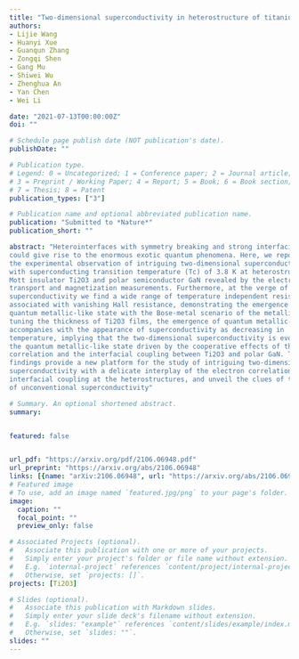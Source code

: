 ```yaml
---
title: "Two-dimensional superconductivity in heterostructure of titanium sesquioxide"
authors:
- Lijie Wang
- Huanyi Xue
- Guanqun Zhang
- Zongqi Shen
- Gang Mu
- Shiwei Wu
- Zhenghua An
- Yan Chen
- Wei Li

date: "2021-07-13T00:00:00Z"
doi: ""

# Schedule page publish date (NOT publication's date).
publishDate: ""

# Publication type.
# Legend: 0 = Uncategorized; 1 = Conference paper; 2 = Journal article;
# 3 = Preprint / Working Paper; 4 = Report; 5 = Book; 6 = Book section;
# 7 = Thesis; 8 = Patent
publication_types: ["3"]

# Publication name and optional abbreviated publication name.
publication: "Submitted to *Nature*"
publication_short: ""

abstract: "Heterointerfaces with symmetry breaking and strong interfacial coupling
could give rise to the enormous exotic quantum phenomena. Here, we report on
the experimental observation of intriguing two-dimensional superconductivity
with superconducting transition temperature (Tc) of 3.8 K at heterostructure of
Mott insulator Ti2O3 and polar semiconductor GaN revealed by the electrical
transport and magnetization measurements. Furthermore, at the verge of
superconductivity we find a wide range of temperature independent resistance
associated with vanishing Hall resistance, demonstrating the emergence of
quantum metallic-like state with the Bose-metal scenario of the metallic phase. By
tuning the thickness of Ti2O3 films, the emergence of quantum metallic-like state
accompanies with the appearance of superconductivity as decreasing in
temperature, implying that the two-dimensional superconductivity is evolved from
the quantum metallic-like state driven by the cooperative effects of the electron
correlation and the interfacial coupling between Ti2O3 and polar GaN. These
findings provide a new platform for the study of intriguing two-dimensional
superconductivity with a delicate interplay of the electron correlation and the
interfacial coupling at the heterostructures, and unveil the clues of the mechanism
of unconventional superconductivity"

# Summary. An optional shortened abstract.
summary: 


featured: false


url_pdf: "https://arxiv.org/pdf/2106.06948.pdf"
url_preprint: "https://arxiv.org/abs/2106.06948"
links: [{name: "arXiv:2106.06948", url: "https://arxiv.org/abs/2106.06948"}]
# Featured image
# To use, add an image named `featured.jpg/png` to your page's folder. 
image:
  caption: ""
  focal_point: ""
  preview_only: false

# Associated Projects (optional).
#   Associate this publication with one or more of your projects.
#   Simply enter your project's folder or file name without extension.
#   E.g. `internal-project` references `content/project/internal-project/index.md`.
#   Otherwise, set `projects: []`.
projects: [Ti2O3]

# Slides (optional).
#   Associate this publication with Markdown slides.
#   Simply enter your slide deck's filename without extension.
#   E.g. `slides: "example"` references `content/slides/example/index.md`.
#   Otherwise, set `slides: ""`.
slides: ""
---
```

